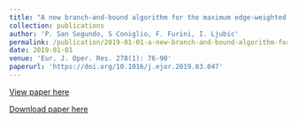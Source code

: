 ```yaml
---
title: "A new branch-and-bound algorithm for the maximum edge-weighted clique problem"
collection: publications
author: 'P. San Segundo, S Coniglio, F. Furini, I. Ljubic'
permalink: /publication/2019-01-01-a-new-branch-and-bound-algorithm-for-the-maximum-edge-weighted-clique-problem
date: 2019-01-01
venue: 'Eur. J. Oper. Res. 278(1): 76-90'
paperurl: 'https://doi.org/10.1016/j.ejor.2019.03.047'
---
```

[View paper here](https://doi.org/10.1016/j.ejor.2019.03.047)

[Download paper here]({{site.url}}/docs/publications/mewc_bb_rev.pdf)
